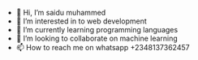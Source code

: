 - 👋 Hi, I’m saidu muhammed
- 👀 I’m interested in to web development
- 🌱 I’m currently learning programming languages
- 💞️ I’m looking to collaborate on machine learning
- 📫 How to reach me on whatsapp +2348137362457

<!---
saidu/saidu is a ✨ special ✨ repository because its `README.md` (this file) appears on your GitHub profile.
You can click the Preview link to take a look at your changes.
--->
